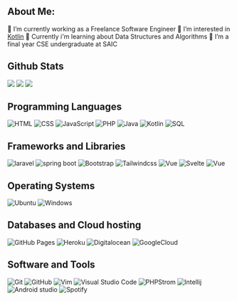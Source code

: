## About Me:
🔭 I’m currently working as a Freelance Software Engineer
👀  I’m interested in  [Kotlin](https://www.kotlinlang.org)
🌱 Currently i'm learning about Data Structures and Algorithms
📑 I’m a final year CSE undergraduate at SAIC

##  Github Stats

<img src="https://github-readme-stats.vercel.app/api?username=nomansheikh&&show_icons=true&count_private=true&theme=github_dark">
<img src="https://github-readme-streak-stats.herokuapp.com/?user=nomansheikh&theme=tokyonight"/>

<img src="https://github-readme-stats.vercel.app/api/top-langs/?username=nomansheikh&layout=compact&theme=github_dark"/>

##  Programming Languages

<p>

<img alt="HTML" src="https://img.shields.io/badge/HTML%20-%23E34F26.svg?logo=html5&logoColor=white">
<img alt="CSS" src="https://img.shields.io/badge/CSS%20-%231572B6.svg?logo=css3&logoColor=white">
<img alt="JavaScript" src="https://img.shields.io/badge/JavaScript%20-%23F7DF1E.svg?logo=javascript&logoColor=black">
<img alt="PHP" src="https://img.shields.io/badge/PHP%20-%232370ED.svg?logo=php&logoColor=white">
<img alt="Java" src="https://img.shields.io/badge/Java-%2300599C.svg?logo=Java&logoColor=white">
<img alt="Kotlin" src="https://img.shields.io/badge/Kotlin-af27eb.svg?logo=kotlin&logoColor=white">
<img alt="SQL" src="https://img.shields.io/badge/SQL-000.svg?logo=mysql&logoColor=white">

</p>

##  Frameworks and Libraries

<p>

<img alt="laravel" src="https://img.shields.io/badge/Laravel-ff2d20.svg?logo=laravel&logoColor=white">
<img alt="spring boot" src="https://img.shields.io/badge/Spring_Boot-6db33f.svg?logo=spring&logoColor=white">
<img alt="Bootstrap" src="https://img.shields.io/badge/Bootstrap-563D7C?logo=bootstrap&logoColor=white">
<img alt="Tailwindcss" src="https://img.shields.io/badge/Tailwindcss-38bdf8.svg?logo=tailwindcss&logoColor=white">
<img alt="Vue" src="https://img.shields.io/badge/VueJS-41B883.svg?logo=vue.js&logoColor=white">
<img alt="Svelte" src="https://img.shields.io/badge/Svelte-ff3e00.svg?logo=svelte&logoColor=white">
<img alt="Vue" src="https://img.shields.io/badge/TypeScript-3178c6.svg?logo=typescript&logoColor=white">

</p>

##  Operating Systems

<p>
<img alt="Ubuntu" src="https://img.shields.io/badge/Ubuntu-e95420?logo=ubuntu&logoColor=white">
<img alt="Windows" src="https://img.shields.io/badge/Windows-0078D6?logo=windows&logoColor=white">

</p>

##  Databases and Cloud hosting

<p>
<img alt="GitHub Pages" src="https://img.shields.io/badge/GitHub%20Pages-%23327FC7.svg?logo=github&logoColor=white">
<img alt="Heroku" src="https://img.shields.io/badge/Heroku%20-%23430098.svg?logo=heroku&logoColor=white">
<img alt="Digitalocean" src="https://img.shields.io/badge/Digital_Ocean-0069ff.svg?logo=digitalocean&logoColor=white">
<img alt="GoogleCloud" src="https://img.shields.io/badge/Google_Cloud-399a93.svg?logo=googlecloud&logoColor=white">

</p>

##  Software and Tools

<p>

<img alt="Git" src="https://img.shields.io/badge/Git%20-%23F05033.svg?logo=git&logoColor=white">
<img alt="GitHub" src="https://img.shields.io/badge/GitHub-000.svg?logo=github&logoColor=white">
<img alt="Vim" src="https://img.shields.io/badge/VIM-%2311AB00.svg?logo=vim&logoColor=white">
<img alt="Visual Studio Code" src="https://img.shields.io/badge/Visual%20Studio%20Code-0078d7.svg?logo=visual-studio-code&logoColor=white">
<img alt="PHPStrom" src="https://img.shields.io/badge/PHPStrom-143?logo=phpstorm&logoColor=white&color=b345f1&labelColor=b345f1">
<img alt="Intellij" src="https://img.shields.io/badge/IntelliJ&nbsp;IDEA-000000.svg?logo=intellij-idea&logoColor=white">
<img alt="Android studio" src="https://img.shields.io/badge/Android_Studio-3ddc84.svg?logo=android-studio&logoColor=white">
<img alt="Spotify" src="https://img.shields.io/badge/Spotify-2941ab.svg?logo=spotify&logoColor=white">

</p>
